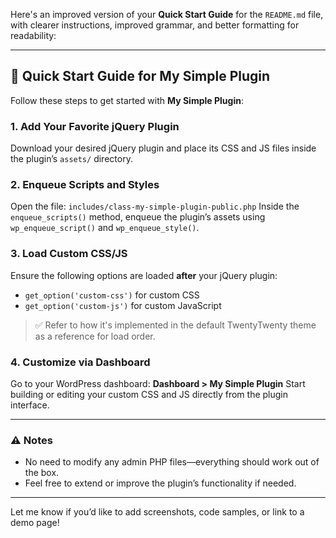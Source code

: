 Here's an improved version of your **Quick Start Guide** for the `README.md` file, with clearer instructions, improved grammar, and better formatting for readability:

---

## 🚀 Quick Start Guide for My Simple Plugin

Follow these steps to get started with **My Simple Plugin**:

### 1. Add Your Favorite jQuery Plugin

Download your desired jQuery plugin and place its CSS and JS files inside the plugin’s `assets/` directory.

### 2. Enqueue Scripts and Styles

Open the file:
`includes/class-my-simple-plugin-public.php`
Inside the `enqueue_scripts()` method, enqueue the plugin’s assets using `wp_enqueue_script()` and `wp_enqueue_style()`.

### 3. Load Custom CSS/JS

Ensure the following options are loaded **after** your jQuery plugin:

* `get_option('custom-css')` for custom CSS
* `get_option('custom-js')` for custom JavaScript

> ✅ Refer to how it's implemented in the default TwentyTwenty theme as a reference for load order.

### 4. Customize via Dashboard

Go to your WordPress dashboard:
**Dashboard > My Simple Plugin**
Start building or editing your custom CSS and JS directly from the plugin interface.

---

### ⚠️ Notes

* No need to modify any admin PHP files—everything should work out of the box.
* Feel free to extend or improve the plugin’s functionality if needed.

---

Let me know if you’d like to add screenshots, code samples, or link to a demo page!
